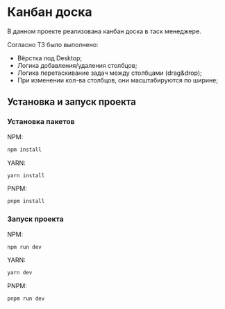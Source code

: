 # Канбан доска
В данном проекте реализована канбан доска в таск менеджере. 

Согласно ТЗ было выполнено:
- Вёрстка под Desktop;
- Логика добавления/удаления столбцов;
- Логика перетаскивание задач между столбцами (drag&drop);
- При изменении кол-ва столбцов, они масштабируются по ширине;

## Установка и запуск проекта

### Установка пакетов
NPM:
```bash
npm install
```
YARN:
```bash
yarn install
```
PNPM:
```bash
pnpm install
```

### Запуск проекта
NPM:
```bash
npm run dev
```
YARN:
```bash
yarn dev
```
PNPM:
```bash
pnpm run dev
```